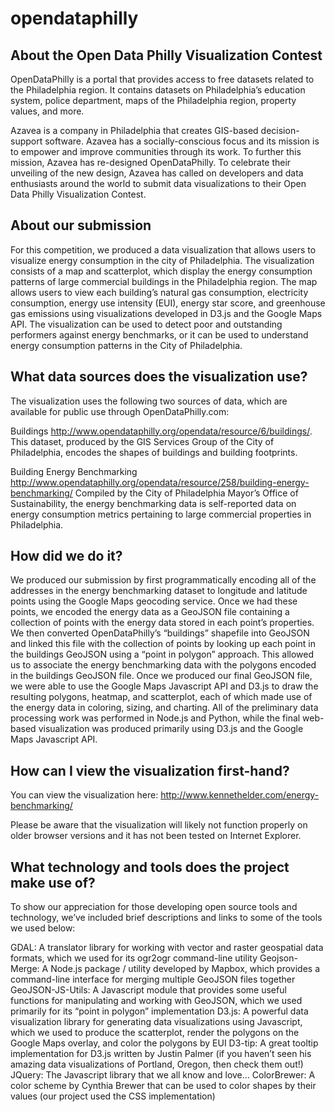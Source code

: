 opendataphilly
==============

About the Open Data Philly Visualization Contest
------------------------------------------------

OpenDataPhilly is a portal that provides access to free datasets related to the Philadelphia region. It contains datasets on Philadelphia’s education system, police department, maps of the Philadelphia region, property values, and more.

Azavea is a company in Philadelphia that creates GIS-based decision-support software. Azavea has a socially-conscious focus and its mission is to empower and improve communities through its work. To further this mission, Azavea has re-designed OpenDataPhilly. To celebrate their unveiling of the new design, Azavea has called on developers and data enthusiasts around the world to submit data visualizations to their Open Data Philly Visualization Contest.

About our submission
--------------------

For this competition, we produced a data visualization that allows users to visualize energy consumption in the city of Philadelphia. The visualization consists of a map and scatterplot, which display the energy consumption patterns of large commercial buildings in the Philadelphia region. The map allows users to view each building’s natural gas consumption, electricity consumption, energy use intensity (EUI), energy star score, and greenhouse gas emissions using visualizations developed in D3.js and the Google Maps API. The visualization can be used to detect poor and outstanding performers against energy benchmarks, or it can be used to understand energy consumption patterns in the City of Philadelphia.

What data sources does the visualization use?
---------------------------------------------

The visualization uses the following two sources of data, which are available for public use through OpenDataPhilly.com:

Buildings
http://www.opendataphilly.org/opendata/resource/6/buildings/.
This dataset, produced by the GIS Services Group of the City of Philadelphia, encodes the shapes of buildings and building footprints.

Building Energy Benchmarking
http://www.opendataphilly.org/opendata/resource/258/building-energy-benchmarking/
Compiled by the City of Philadelphia Mayor’s Office of Sustainability, the energy benchmarking data is self-reported data on energy consumption metrics pertaining to large commercial properties in Philadelphia.

How did we do it?
-----------------

We produced our submission by first programmatically encoding all of the addresses in the energy benchmarking dataset to longitude and latitude points using the Google Maps geocoding service. Once we had these points, we encoded the energy data as a GeoJSON file containing a collection of points with the energy data stored in each point’s properties. We then converted OpenDataPhilly’s “buildings” shapefile into GeoJSON and linked this file with the collection of points by looking up each point in the buildings GeoJSON using a “point in polygon” approach. This allowed us to associate the energy benchmarking data with the polygons encoded in the buildings GeoJSON file. Once we produced our final GeoJSON file, we were able to use the Google Maps Javascript API and D3.js to draw the resulting polygons, heatmap, and scatterplot, each of which made use of the energy data in coloring, sizing, and charting. All of the preliminary data processing work was performed in Node.js and Python, while the final web-based visualization was produced primarily using D3.js and the Google Maps Javascript API.

How can I view the visualization first-hand?
--------------------------------------------

You can view the visualization here: http://www.kennethelder.com/energy-benchmarking/

Please be aware that the visualization will likely not function properly on older browser versions and it has not been tested on Internet Explorer.

What technology and tools does the project make use of?
-------------------------------------------------------

To show our appreciation for those developing open source tools and technology, we’ve included brief descriptions and links to some of the tools we used below:

GDAL: A translator library for working with vector and raster geospatial data formats, which we used for its ogr2ogr command-line utility
Geojson-Merge: A Node.js package / utility developed by Mapbox, which provides a command-line interface for merging multiple GeoJSON files together
GeoJSON-JS-Utils: A Javascript module that provides some useful functions for manipulating and working with GeoJSON, which we used primarily for its “point in polygon” implementation
D3.js: A powerful data visualization library for generating data visualizations using Javascript, which we used to produce the scatterplot, render the polygons on the Google Maps overlay, and color the polygons by EUI
D3-tip: A great tooltip implementation for D3.js written by Justin Palmer (if you haven’t seen his amazing data visualizations of Portland, Oregon, then check them out!)
JQuery: The Javascript library that we all know and love…
ColorBrewer: A color scheme by Cynthia Brewer that can be used to color shapes by their values (our project used the CSS implementation)